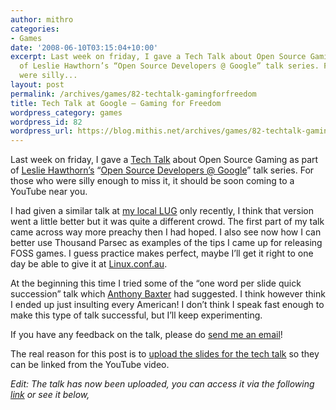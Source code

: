 ```yaml
---
author: mithro
categories:
- Games
date: '2008-06-10T03:15:04+10:00'
excerpt: Last week on friday, I gave a Tech Talk about Open Source Gaming as part
  of Leslie Hawthorn’s “Open Source Developers @ Google” talk series. For those who
  were silly...
layout: post
permalink: /archives/games/82-techtalk-gamingforfreedom
title: Tech Talk at Google – Gaming for Freedom
wordpress_category: games
wordpress_id: 82
wordpress_url: https://blog.mithis.net/archives/games/82-techtalk-gamingforfreedom
---
```


<div ><p>Last week on friday, I gave a <a href="http://google-opensource.blogspot.com/2008/06/open-source-developers-google-speaker.html">Tech Talk</a> about Open Source Gaming as part of <a href="http://www.hawthornlandings.org/">Leslie Hawthorn’s</a> “<a href="http://google-code-updates.blogspot.com/search/label/oss%20devs">Open Source Developers @ Google</a>” talk series. For those who were silly enough to miss it, it should be soon coming to a YouTube near you.</p><p>I had given a similar talk at <a href="http://www.linuxsa.org.au/meetings/">my local LUG</a> only recently, I think that version went a little better but it was quite a different crowd. The first part of my talk came across way more preachy then I had hoped. I also see now how I can better use Thousand Parsec as examples of the tips I came up for releasing FOSS games. I guess practice makes perfect, maybe I’ll get it right to one day be able to give it at <a href="http://linux.conf.au/">Linux.conf.au</a>.</p><p>At the beginning this time I tried some of the “one word per slide quick succession” talk which <a href="http://mirror.linux.org.au/linux.conf.au/2008/Fri/mel8-183.ogg">Anthony Baxter</a> had suggested. I think however think I ended up just insulting every American! I don’t think I speak fast enough to make this type of talk successful, but I’ll keep experimenting.</p><p>If you have any feedback on the talk, please do <a href="mailto://mithro@mithis.com">send me an email</a>!</p><p>The real reason for this post is to <a href="/assets/images/wp-content/uploads/2008/06/techtalk6-pdfable.pdf" | relative_url }}" title="Gaming for Freedom">upload the slides for the tech talk</a> so they can be linked from the YouTube video.</p><p><i>Edit: The talk has now been uploaded, you can access it via the following <a href="http://www.youtube.com/watch?v=8Ct36u8RPIU">link</a> or see it below,</i></p><p><object height="349" width="425"><param name="movie" value="https://www.youtube.com/v/8Ct36u8RPIU&hl=en&rel=0&border=1"/><embed height="349" src="https://www.youtube.com/v/8Ct36u8RPIU&hl=en&rel=0&border=1" type="application/x-shockwave-flash" width="425"/></object></p></div>